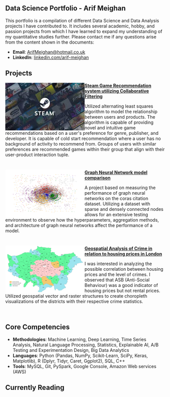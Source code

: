## Data Science Portfolio - Arif Meighan

This portfolio is a compilation of different Data Science and Data Analysis projects I have contributed to. It includes several academic, hobby, and passion projects from which I have learned to expand my understanding of my quantitative studies further. Please contact me if any questions arise from the content shown in the documents:

- **Email**: [ArifMeighan@hotmail.co.uk](ArifMeighan@hotmail.co.uk)
- **LinkedIn**: [linkedin.com/arif-meighan](https://www.linkedin.com/in/arif-meighan/)


## Projects


<img align="left" width="250" height="150" src="./img/Steam.jpg"> **[Steam Game Recommendation system utilizing Collaborative Filtering]()**

Utilized alternating least squares algorithm to model the relationship between users and products. The algorithm is capable of providing novel and intuitive game recommendations based on a user's preference for genre, publisher, and developer. It is capable of cold start recommendation where a user has no background of activity to recommend from. Groups of users with similar preferences are recommended games within their group that align with their user-product interaction tuple.

#

<img align="left" width="250" height="150" src="./img/GraphViz.png"> **[Graph Neural Network model comparison](./Documents/GNN.pdf)**

A project based on measuring the performance of graph neural networks on the coras citation dataset. Utilizing a dataset with sparse and densely connected nodes allows for an extensive testing environment to observe how the hyperparameters, aggregation methods, and architecture of graph neural networks affect the performance of a model.

#

<img align="left" width="250" height="150" src="./img/Greaterlondon.png"> **[Geospatial Analysis of Crime in relation to housing prices in London](./Documents/Geospatial.html)**

I was interested in analyzing the possible correlation between housing prices and the level of crimes. I observed that ASB (Anti-Social Behaviour) was a good indicator of housing prices but not rental prices. Utilized geospatial vector and raster structures to create choropleth visualizations of the districts with their respective crime statistics.

<br />


## Core Competencies

- **Methodologies**: Machine Learning, Deep Learning, Time Series Analysis, Natural Language Processing, Statistics, Explainable AI, A/B Testing and Experimentation Design, Big Data Analytics
- **Languages**: Python (Pandas, NumPy, Scikit-Learn, SciPy, Keras, Matplotlib), R (Dplyr, Tidyr, Caret, Ggplot2), SQL, C++
- **Tools**: MySQL, Git, PySpark, Google Console, Amazon Web services (AWS)


## Currently Reading 
